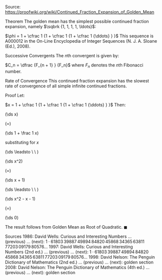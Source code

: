 # 

Source: https://proofwiki.org/wiki/Continued_Fraction_Expansion_of_Golden_Mean



Theorem
The golden mean has the simplest possible continued fraction expansion, namely $\sqbrk {1, 1, 1, 1, \ldots}$:

$\phi = 1 + \cfrac 1 {1 + \cfrac 1 {1 + \cfrac 1 {\ddots} } }$
This sequence is A000012 in the On-Line Encyclopedia of Integer Sequences (N. J. A. Sloane (Ed.), 2008).


Successive Convergents
The $n$th convergent is given by:

$C_n = \dfrac {F_{n + 1} } {F_n}$
where $F_n$ denotes the $n$th Fibonacci number.


Rate of Convergence
This continued fraction expansion has the slowest rate of convergence of all simple infinite continued fractions.


Proof
Let:

$x = 1 + \cfrac 1 {1 + \cfrac 1 {1 + \cfrac 1 {\ddots} } }$
Then:














\(\ds x\)

\(=\)







\(\ds 1 + \frac 1 x\)





substituting for $x$








\(\ds \leadsto \ \ \)





\(\ds x^2\)

\(=\)







\(\ds x + 1\)














\(\ds \leadsto \ \ \)





\(\ds x^2 - x - 1\)

\(=\)







\(\ds 0\)









The result follows from Golden Mean as Root of Quadratic.
$\blacksquare$


Sources
1986: David Wells: Curious and Interesting Numbers ... (previous) ... (next): $1 \cdotp 61803 \, 39887 \, 49894 \, 84820 \, 45868 \, 34365 \, 63811 \, 77203 \, 09179 \, 80576  \ldots$
1997: David Wells: Curious and Interesting Numbers (2nd ed.) ... (previous) ... (next): $1 \cdotp 61803 \, 39887 \, 49894 \, 84820 \, 45868 \, 34365 \, 63811 \, 77203 \, 09179 \, 80576  \ldots$
1998: David Nelson: The Penguin Dictionary of Mathematics (2nd ed.) ... (previous) ... (next): golden section
2008: David Nelson: The Penguin Dictionary of Mathematics (4th ed.) ... (previous) ... (next): golden section




